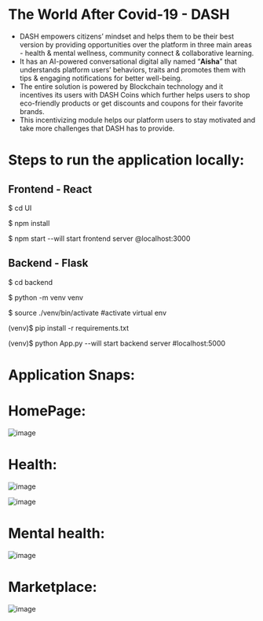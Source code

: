 # The World After Covid-19  - DASH 

* DASH empowers citizens’ mindset and helps them to be their best version by providing opportunities over the platform in three main areas - health & mental wellness, community connect & collaborative learning.
* It has an AI-powered conversational digital ally named “**Aisha**” that understands platform users’ behaviors, traits and promotes them with tips & engaging notifications for better well-being.
* The entire solution is powered by Blockchain technology and it incentives its users with DASH Coins which further helps users to shop eco-friendly products or get discounts and coupons for their favorite brands. 
* This incentivizing module helps our platform users to stay motivated and take more challenges that DASH has to provide.


# Steps to run the application locally:
## Frontend - React

$ cd UI

$ npm install

$ npm start --will start frontend server @localhost:3000

## Backend - Flask

$ cd backend

$ python -m venv venv

$ source ./venv/bin/activate #activate virtual env

(venv)$ pip install -r requirements.txt

(venv)$ python App.py --will start backend server #localhost:5000

# Application Snaps:

# HomePage:
![image](https://user-images.githubusercontent.com/30114183/143782877-ad934bcc-08f4-401f-b9c3-4bcd3fca84d3.png)


# Health:
![image](https://user-images.githubusercontent.com/30114183/143782894-2b2a447f-32d8-4c3b-b219-f63ac4a60ded.png)


![image](https://user-images.githubusercontent.com/30114183/143782901-12e272db-670f-493c-bed2-8e2b950bea2a.png)

# Mental health:
![image](https://user-images.githubusercontent.com/30114183/143782907-e29f7152-2080-4b0e-ba75-be67aa71a961.png)

# Marketplace:
![image](https://user-images.githubusercontent.com/30114183/143782929-c90b492e-fa56-495b-8cb3-90669eb05fa5.png)











